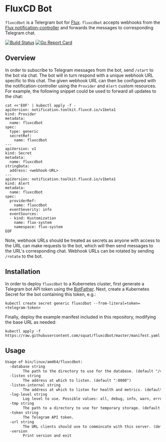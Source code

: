 # FluxCD Bot

`fluxcdbot` is a Telergram bot for [Flux](https://github.com/fluxcd/flux2).
`fluxcdbot` accepts webhooks from the [Flux notification-controller](https://github.com/fluxcd/notification-controller) and forwards the messages to corresponding Telegram chat.

[![Build Status](https://github.com/squat/fluxcdbot/workflows/CI/badge.svg)](https://github.com/squat/fluxcdbot/actions?query=workflow%3ACI)
[![Go Report Card](https://goreportcard.com/badge/github.com/squat/fluxcdbot)](https://goreportcard.com/report/github.com/squat/fluxcdbot)

## Overview

In order to subscribe to Telegram messages from the bot, send `/start` to the bot via chat.
The bot will in turn respond with a unique webhook URL specific to this chat.
The given webhook URL can then be configured with the notification-controller using the `Provider` and `Alert` custom resources.
For example, the following snippet could be used to forward all updates to the chat:

```shell
cat <<'EOF' | kubectl apply -f -
apiVersion: notification.toolkit.fluxcd.io/v1beta1
kind: Provider
metadata:
  name: fluxcdbot
spec:
  type: generic
  secretRef:
    name: fluxcdbot
---
apiVersion: v1
kind: Secret
metadata:
  name: fluxcdbot
stringData:
  address: <webhook-URL>
---
apiVersion: notification.toolkit.fluxcd.io/v1beta1
kind: Alert
metadata:
  name: fluxcdbot
spec:
  providerRef:
    name: fluxcdbot
  eventSeverity: info
  eventSources:
  - kind: Kustomization
    name: flux-system
    namespace: flux-system
EOF
```

Note, webhook URLs should be treated as secrets as anyone with access to the URL can make requests to the bot, which will then send messages to the URL's corresponding chat.
Webhook URLs can be rotated by sending `/rotate` to the bot.

## Installation

In order to deploy `fluxcdbot` to a Kubernetes cluster, first generate a Telegram bot API token using the [BotFather](https://t.me/botfather).
Next, create a Kubernetes Secret for the bot containing this token, e.g.:

```shell
kubectl create secret generic fluxcdbot --from-literal=token=<telegram-token>
```

Finally, deploy the example manifest included in this repository, modifying the base URL as needed:

```shell
kubectl apply -f https://raw.githubusercontent.com/squat/fluxcdbot/master/manifest.yaml
```

## Usage

[embedmd]:# (tmp/help.txt)
```txt
Usage of bin/linux/amd64/fluxcdbot:
  -database string
    	The path to the directory to use for the database. (default "/var/fluxcdbot")
  -listen string
    	The address at which to listen. (default ":8080")
  -listen-internal string
    	The address at which to listen for health and metrics. (default ":9090")
  -log-level string
    	Log level to use. Possible values: all, debug, info, warn, error, none (default "info")
  -tmp string
    	The path to a directory to use for temporary storage. (default "/tmp/fluxcdbot")
  -token string
    	The Telegram API token.
  -url string
    	The URL clients should use to commincate with this server. (default "http://127.0.0.1:8080")
  -version
    	Print version and exit
```
